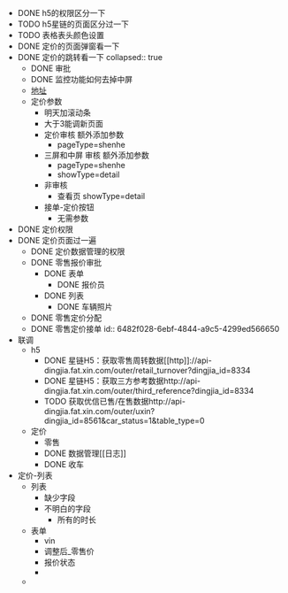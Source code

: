 - DONE h5的权限区分一下
- TODO h5星链的页面区分过一下
- TODO 表格表头颜色设置
- DONE 定价的页面弹窗看一下
- DONE 定价的跳转看一下
  collapsed:: true
	- DONE 审批
	- DONE  监控功能如何去掉中屏
	- [地址](https://docs.qq.com/sheet/DRG92RGF1TUl0UEdT?tab=BB08J2)
	- 定价参数
		- 明天加滚动条
		- 大于3能调新页面
		- 定价审核 额外添加参数
			- pageType=shenhe
		- 三屏和中屏 审核 额外添加参数
			- pageType=shenhe
			- showType=detail
		- 非审核
			- 查看页 showType=detail
		- 接单-定价按钮
			- 无需参数
- DONE 定价权限
- DONE 定价页面过一遍
	- DONE 定价数据管理的权限
	- DONE 零售报价审批
		- DONE 表单
			- DONE 报价员
		- DONE 列表
			- DONE 车辆照片
	- DONE 零售定价分配
	- DONE 零售定价接单
	  id:: 6482f028-6ebf-4844-a9c5-4299ed566650
- 联调
	- h5
		- DONE 星链H5：获取零售周转数据[[http]]://api-dingjia.fat.xin.com/outer/retail_turnover?dingjia_id=8334
		- DONE 星链H5：获取三方参考数据http://api-dingjia.fat.xin.com/outer/third_reference?dingjia_id=8334
		- TODO 获取优信已售/在售数据http://api-dingjia.fat.xin.com/outer/uxin?dingjia_id=8561&car_status=1&table_type=0
	- 定价
		- 零售
		- DONE 数据管理[[日志]]
		- DONE 收车
- 定价-列表
	- 列表
		- 缺少字段
		- 不明白的字段
			- 所有的时长
	- 表单
		- vin
		- 调整后_零售价
		- 报价状态
		-
	-